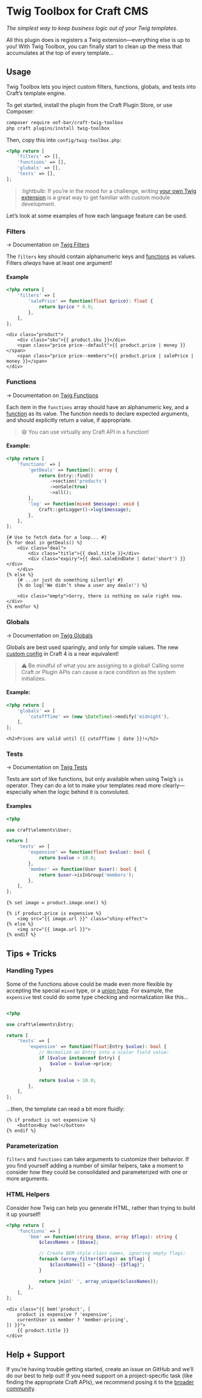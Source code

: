 # Twig Toolbox for Craft CMS

_The simplest way to keep business logic out of your Twig templates._

All this plugin does is registers a Twig extension—everything else is up to you! With Twig Toolbox, you can finally start to clean up the mess that accumulates at the top of every template…

## Usage

Twig Toolbox lets you inject custom filters, functions, globals, and tests into Craft’s template engine.

To get started, install the plugin from the Craft Plugin Store, or use Composer:

```bash
composer require oof-bar/craft-twig-toolbox
php craft plugins/install twig-toolbox
```

Then, copy this into `config/twig-toolbox.php`:

```php
<?php return [
    'filters' => [],
    'functions' => [],
    'globals' => [],
    'tests' => [],
];
```

> :lightbulb: If you’re in the mood for a challenge, writing [your own Twig extension](https://craftcms.com/docs/4.x/extend/extending-twig.html) is a great way to get familiar with custom module development.

Let’s look at some examples of how each language feature can be used.

### Filters

&rarr; Documentation on [Twig Filters](https://twig.symfony.com/doc/3.x/templates.html#filters)

The `filters` key should contain alphanumeric keys and [functions](https://www.php.net/manual/en/functions.user-defined.php) as values. Filters _always_ have at least one argument!

#### Example

```php
<?php return [
    'filters' => [
        'salePrice' => function(float $price): float {
            return $price * 0.9;
        },
    ],
];
```

```twig
<div class="product">
    <div class="sku">{{ product.sku }}</div>
    <span class="price price--default">{{ product.price | money }}</span>
    <span class="price price--members">{{ product.price | salePrice | money }}</span>
</div>
```

### Functions

&rarr; Documentation on [Twig Functions](https://twig.symfony.com/doc/3.x/templates.html#functions)

Each item in the `functions` array should have an alphanumeric key, and a [function](https://www.php.net/manual/en/functions.user-defined.php) as its value. The function needs to declare expected arguments, and should explicitly return a value, if appropriate.

> :smile: You can use virtually any Craft API in a function!

#### Example:

```php
<?php return [
    'functions' => [
        'getDeals' => function(): array {
            return Entry::find()
                ->section('products')
                ->onSale(true)
                ->all();
        },
        'log' => function(mixed $message): void {
            Craft::getLogger()->log($message);
        },
    ],
];
```

```twig
{# Use to fetch data for a loop... #}
{% for deal in getDeals() %}
    <div class="deal">
        <div class="title">{{ deal.title }}</div>
        <div class="expiry">{{ deal.saleEndDate | date('short') }}</div>
    </div>
{% else %}
    {# ...or just do something silently! #}
    {% do log('We didn’t show a user any deals!') %}

    <div class="empty">Sorry, there is nothing on sale right now.</div>
{% endfor %}
```

### Globals

&rarr; Documentation on [Twig Globals](https://twig.symfony.com/doc/3.x/templates.html#globals)

Globals are best used sparingly, and only for simple values. The new [custom config](https://craftcms.com/docs/4.x/config#custom-settings) in Craft 4 is a near equivalent!

> :warning: Be mindful of what you are assigning to a global! Calling some Craft or Plugin APIs can cause a race condition as the system initializes.

#### Example:

```php
<?php return [
    'globals' => [
        'cutoffTime' => (new \DateTime)->modify('midnight'),
    ],
];
```

```twig
<h2>Prices are valid until {{ cutoffTime | date }}!</h2>
```

### Tests

&rarr; Documentation on [Twig Tests](https://twig.symfony.com/doc/3.x/templates.html#test-operator)

Tests are sort of like functions, but only available when using Twig’s `is` operator. They can do a lot to make your templates read more clearly—especially when the logic behind it is convoluted.

#### Examples

```php
<?php

use craft\elements\User;

return [
    'tests' => [
        'expensive' => function(float $value): bool {
            return $value > 10.0;
        },
        'member' => function(User $user): bool {
            return $user->isInGroup('members');
        },
    ],
];
```

```twig
{% set image = product.image.one() %}

{% if product.price is expensive %}
    <img src="{{ image.url }}" class="shiny-effect">
{% else %}
    <img src="{{ image.url }}">
{% endif %}
```

## Tips + Tricks

### Handling Types

Some of the functions above could be made even more flexible by accepting the special `mixed` type, or a [union type](https://www.php.net/manual/en/language.types.declarations.php#language.types.declarations.composite.union). For example, the `expensive` test could do some type checking and normalization like this...

```php

<?php

use craft\elements\Entry;

return [
    'tests' => [
        'expensive' => function(float|Entry $value): bool {
            // Normalize an Entry into a scalar field value:
            if ($value instanceof Entry) {
                $value = $value->price;
            }

            return $value > 10.0;
        },
    ],
];
```

...then, the template can read a bit more fluidly:

```twig
{% if product is not expensive %}
    <button>Buy two!</button>
{% endif %}
```

### Parameterization

`filters` and `functions` can take arguments to customize their behavior. If you find yourself adding a number of similar helpers, take a moment to consider how they could be consolidated and parameterized with one or more arguments.

### HTML Helpers

Consider how Twig can help you generate HTML, rather than trying to build it up yourself!

```php
<?php return [
    'functions' => [
        'bem' => function(string $base, array $flags): string {
            $classNames = [$base];

            // Create BEM-style class names, ignoring empty flags:
            foreach (array_filter($flags) as $flag) {
                $classNames[] = "{$base}--{$flag}";
            }

            return join(' ', array_unique($classNames));
        },
    ],
];
```

```twig
<div class="{{ bem('product', [
    product is expensive ? 'expensive',
    currentUser is member ? 'member-pricing',
]) }}">
    {{ product.title }}
</div>
```

## Help + Support

If you’re having trouble getting started, create an issue on GitHub and we’ll do our best to help out! If you need support on a project-specific task (like finding the appropriate Craft APIs), we recommend posing it to the [broader community](https://craftcms.com/community).
